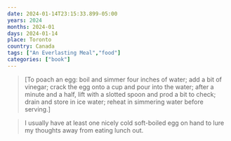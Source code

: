 ```yaml
---
date: 2024-01-14T23:15:33.899-05:00
years: 2024
months: 2024-01
days: 2024-01-14
place: Toronto
country: Canada
tags: ["An Everlasting Meal","food"]
categories: ["book"]
---
```

> [To poach an egg: boil and simmer four inches of water; add a bit of vinegar; crack the egg onto a cup and pour into the water; after a minute and a half, lift with a slotted spoon and prod a bit to check; drain and  store in ice water; reheat in simmering water before serving.]

> I usually have at least one nicely cold soft-boiled egg on hand to lure my thoughts away from eating lunch out.
